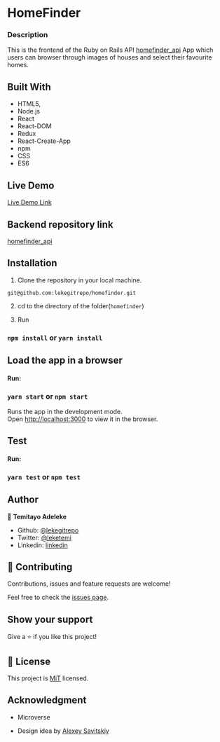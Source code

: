 # HomeFinder

### Description
This is the frontend of the Ruby on Rails API [homefinder_api](https://github.com/lekegitrepo/homefinder_api/tree/homefinder_api) App which users can browser through images of houses and select their favourite homes.

## Built With

- HTML5,
- Node.js
- React
- React-DOM
- Redux
- React-Create-App
- npm
- CSS
- ES6

## Live Demo

[Live Demo Link]( https://)

## Backend repository link
[homefinder_api](https://github.com/lekegitrepo/homefinder_api/tree/homefinder_api)

## Installation

1. Clone the repository in your local machine.

```
git@github.com:lekegitrepo/homefinder.git
```
2. cd to the directory of the folder(`homefinder`)

2. Run

### `npm install` or `yarn install`

## Load the app in a browser

#### Run:

### `yarn start` or `npm start`

Runs the app in the development mode.<br />
Open [http://localhost:3000](http://localhost:3000) to view it in the browser.

## Test

#### Run:

### `yarn test` or `npm test`


## Author

👤 **Temitayo Adeleke**

- Github: [@lekegitrepo](https://github.com/lekegitrepo)
- Twitter: [@leketemi](https://twitter.com/leketemi)
- Linkedin: [linkedin](https://www.linkedin.com/in/temitayo-adeleke/)

## 🤝 Contributing

Contributions, issues and feature requests are welcome!

Feel free to check the [issues page](https://github.com/lekegitrepo/homefinder/issues).

## Show your support

Give a ⭐️ if you like this project!

## 📝 License

This project is [MiT](https://opensource.org/licenses/MIT) licensed.

## Acknowledgment

- Microverse

- Design idea by [Alexey Savitskiy](https://www.behance.net/gallery/37706679/Circle-(Landing-page-Dashboard-Mobile-App))